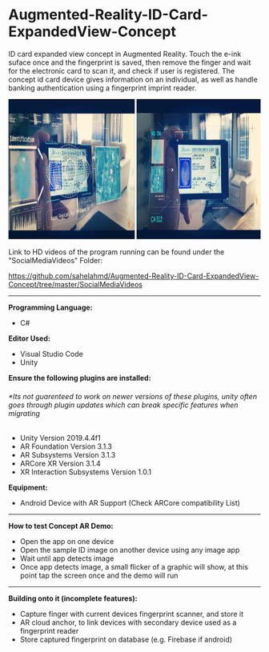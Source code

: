 # Augmented-Reality-ID-Card-ExpandedView-Concept

ID card expanded view concept in Augmented Reality. Touch the e-ink suface once and the fingerprint is saved, then remove the finger and wait for the electronic card to scan it, and check if user is registered. The concept id card device gives information on an individual, as well as handle banking authentication using a fingerprint imprint reader.

<img src="SocialMediaImages/imageEXP.png"  height="280" />

Link to HD videos of the program running can be found under the "SocialMediaVideos" Folder:

https://github.com/sahelahmd/Augmented-Reality-ID-Card-ExpandedView-Concept/tree/master/SocialMediaVideos

<hr>

<strong> Programming Language:  </strong>
<ul>
 	<li> C# </li>
</ul>

<strong> Editor Used:  </strong>
<ul>
 	<li> Visual Studio Code </li>
 	<li> Unity </li>
</ul>


<strong>  Ensure the following plugins are installed:  </strong>
<h6>*Its not guarenteed to work on newer versions of these plugins, unity often goes through plugin updates which can break specific features when migrating </h3>
<ul>
  <li> Unity Version 2019.4.4f1 </li>
  <li> AR Foundation Version 3.1.3 </li>
  <li> AR Subsystems  Version 3.1.3 </li>
  <li> ARCore XR  Version 3.1.4 </li>
  <li> XR Interaction Subsystems Version 1.0.1  </li>
</ul>

<strong> Equipment: </strong>
<ul>
 	<li> Android Device with AR Support (Check ARCore compatibility List) </li>
</ul>

<hr>

<strong> How to test Concept AR Demo: </strong>
<ul>
 	<li> Open the app on one device </li>
 	<li> Open the sample ID image on another device using any image app </li>
 	<li> Wait until app detects image </li>
 	<li> Once app detects image, a small flicker of a graphic will show, at this point tap the screen once and the demo will run </li>
</ul>

<hr>

<strong> Building onto it (incomplete features): </strong>
<ul>
 <li> Capture finger with current devices fingerprint scanner, and store it </li>
 <li> AR cloud anchor, to link devices with secondary device used as a fingerprint reader </li>
 <li> Store captured fingerprint on database (e.g. Firebase if android) </li>
</ul>

